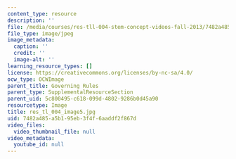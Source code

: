```yaml
---
content_type: resource
description: ''
file: /media/courses/res-tll-004-stem-concept-videos-fall-2013/7482a485a5b195eb3f4f6aaddf2f867d_res_tl_004_image5.jpg
file_type: image/jpeg
image_metadata:
  caption: ''
  credit: ''
  image-alt: ''
learning_resource_types: []
license: https://creativecommons.org/licenses/by-nc-sa/4.0/
ocw_type: OCWImage
parent_title: Governing Rules
parent_type: SupplementalResourceSection
parent_uid: 5c800495-c618-099d-4802-9286b0d45a90
resourcetype: Image
title: res_tl_004_image5.jpg
uid: 7482a485-a5b1-95eb-3f4f-6aaddf2f867d
video_files:
  video_thumbnail_file: null
video_metadata:
  youtube_id: null
---
```

